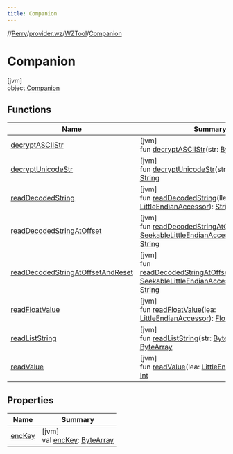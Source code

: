```yaml
---
title: Companion
---
```

//[Perry](../../../../index.html)/[provider.wz](../../index.html)/[WZTool](../index.html)/[Companion](index.html)



# Companion



[jvm]\
object [Companion](index.html)



## Functions


| Name | Summary |
|---|---|
| [decryptASCIIStr](decrypt-a-s-c-i-i-str.html) | [jvm]<br>fun [decryptASCIIStr](decrypt-a-s-c-i-i-str.html)(str: [ByteArray](https://kotlinlang.org/api/latest/jvm/stdlib/kotlin/-byte-array/index.html)): [String](https://kotlinlang.org/api/latest/jvm/stdlib/kotlin/-string/index.html) |
| [decryptUnicodeStr](decrypt-unicode-str.html) | [jvm]<br>fun [decryptUnicodeStr](decrypt-unicode-str.html)(str: [ByteArray](https://kotlinlang.org/api/latest/jvm/stdlib/kotlin/-byte-array/index.html)): [String](https://kotlinlang.org/api/latest/jvm/stdlib/kotlin/-string/index.html) |
| [readDecodedString](read-decoded-string.html) | [jvm]<br>fun [readDecodedString](read-decoded-string.html)(llea: [LittleEndianAccessor](../../../tools.data.input/-little-endian-accessor/index.html)): [String](https://kotlinlang.org/api/latest/jvm/stdlib/kotlin/-string/index.html) |
| [readDecodedStringAtOffset](read-decoded-string-at-offset.html) | [jvm]<br>fun [readDecodedStringAtOffset](read-decoded-string-at-offset.html)(slea: [SeekableLittleEndianAccessor](../../../tools.data.input/-seekable-little-endian-accessor/index.html), offset: [Int](https://kotlinlang.org/api/latest/jvm/stdlib/kotlin/-int/index.html)): [String](https://kotlinlang.org/api/latest/jvm/stdlib/kotlin/-string/index.html) |
| [readDecodedStringAtOffsetAndReset](read-decoded-string-at-offset-and-reset.html) | [jvm]<br>fun [readDecodedStringAtOffsetAndReset](read-decoded-string-at-offset-and-reset.html)(slea: [SeekableLittleEndianAccessor](../../../tools.data.input/-seekable-little-endian-accessor/index.html), offset: [Int](https://kotlinlang.org/api/latest/jvm/stdlib/kotlin/-int/index.html)): [String](https://kotlinlang.org/api/latest/jvm/stdlib/kotlin/-string/index.html) |
| [readFloatValue](read-float-value.html) | [jvm]<br>fun [readFloatValue](read-float-value.html)(lea: [LittleEndianAccessor](../../../tools.data.input/-little-endian-accessor/index.html)): [Float](https://kotlinlang.org/api/latest/jvm/stdlib/kotlin/-float/index.html) |
| [readListString](read-list-string.html) | [jvm]<br>fun [readListString](read-list-string.html)(str: [ByteArray](https://kotlinlang.org/api/latest/jvm/stdlib/kotlin/-byte-array/index.html)): [ByteArray](https://kotlinlang.org/api/latest/jvm/stdlib/kotlin/-byte-array/index.html) |
| [readValue](read-value.html) | [jvm]<br>fun [readValue](read-value.html)(lea: [LittleEndianAccessor](../../../tools.data.input/-little-endian-accessor/index.html)): [Int](https://kotlinlang.org/api/latest/jvm/stdlib/kotlin/-int/index.html) |


## Properties


| Name | Summary |
|---|---|
| [encKey](enc-key.html) | [jvm]<br>val [encKey](enc-key.html): [ByteArray](https://kotlinlang.org/api/latest/jvm/stdlib/kotlin/-byte-array/index.html) |

